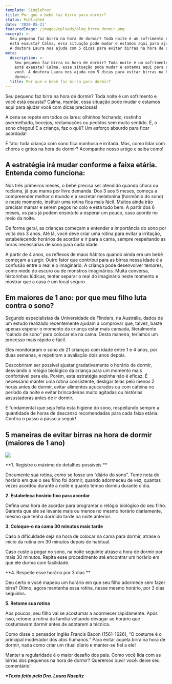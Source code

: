 ```yaml
---
template: SinglePost
title: Por que o bebê faz birra para dormir?
status: Published
date: '2020-05-21'
featuredImage: /images/uploads/blog_birra_dormir.png
excerpt: >-
  Seu pequeno faz birra na hora de dormir? Toda noite é um sofrimento e você
  está exausta? Calma, essa situação pode mudar e estamos aqui para ajudar você.
  A doutora Laura nos ajuda com 5 dicas para evitar birras na hora de dormir.
meta:
  description: >-
    Seu pequeno faz birra na hora de dormir? Toda noite é um sofrimento e você
    está exausta? Calma, essa situação pode mudar e estamos aqui para ajudar
    você. A doutora Laura nos ajuda com 5 dicas para evitar birras na hora de
    dormir.
  title: Por que o bebê faz birra para dormir?
---
```

Seu pequeno faz birra na hora de dormir? Toda noite é um sofrimento e você está exausta? Calma, mamãe, essa situação pode mudar e estamos aqui para ajudar você com dicas preciosas!

A cena se repete em todos os lares: olhinhos fechando, rostinho avermelhado, bocejos, reclamações ou pedidos sem muito sentido. É, o sono chegou! E a criança, faz o quê? Um esforço absurdo para ficar acordada!

É fato: toda criança com sono fica manhosa e irritada. Mas, como lidar com choros e gritos na hora de dormir? Acompanhe nosso artigo e saiba como!

## A estratégia irá mudar conforme a faixa etária. Entenda como funciona:

Nos três primeiros meses, o bebê precisa ser atendido quando chora ou reclama, já que mama por livre demanda. Dos 3 aos 5 meses, começa a compreender melhor o mundo e a secretar melatonina (hormônio do sono) e neste momento, instituir uma rotina fica mais fácil. Muitos ainda irão precisar mamar e serem pegos no colo e está tudo bem. A partir dos 6 meses, os pais já podem ensiná-lo a esperar um pouco, caso acorde no meio da noite. 

De forma geral, as crianças começam a entender a importância do sono por volta dos 3 anos. Até lá, você deve criar uma rotina para evitar a irritação, estabelecendo horários de acordar e ir para a cama, sempre respeitando as horas necessárias de sono para cada idade.

A partir de 4 anos, os reflexos de maus hábitos quando ainda era um bebê começam a surgir. Outro fator que contribui para as birras nessa idade é a confusão entre o real e o imaginário. A criança pode desenvolver temores, como medo do escuro ou de monstros imaginários. Muita conversa, historinhas lúdicas, tentar separar o real do imaginário neste momento e mostrar que a casa é um local seguro.

## Em maiores de 1 ano: por que meu filho luta contra o sono?

Segundo especialistas da Universidade de Flinders, na Austrália, dados de um estudo realizado recentemente ajudam a comprovar que, talvez, baste apenas esperar o momento da criança estar mais cansada, literalmente “caindo de sono” para colocar ela na cama. Desta maneira, teríamos um processo mais rápido e fácil.

Eles monitoraram o sono de 21 crianças com idade entre 1 e 4 anos, por duas semanas, e repetiram a avaliação dois anos depois. 

Descobriram ser possível ajustar gradativamente o horário de dormir, desviando o relógio biológico da criança para um momento mais confortável pera ela. Porém, esta estratégia sozinha não é eficaz. É necessário manter uma rotina consistente, desligar telas pelo menos 2 horas antes de dormir, evitar alimentos açucarados ou com cafeína no período da noite e evitar brincadeiras muito agitadas ou histórias assustadoras antes de ir dormir.

É fundamental que seja feita esta higiene do sono, respeitando sempre a quantidade de horas de descanso recomendadas para cada faixa etária. Confira o passo a passo a seguir!

## 5 maneiras de evitar birras na hora de dormir (maiores de 1 ano)

![](/images/uploads/2.png)

**1. Registre o máximo de detalhes possíveis**

Documente sua rotina, como se fosse um “diário do sono”. Tome nota do horário em que o seu filho foi dormir, quando adormeceu de vez, quantas vezes acordou durante a noite e quanto tempo dormiu durante o dia.

**2. Estabeleça horário fixo para acordar**

Defina uma hora de acordar para programar o relógio biológico do seu filho. Garanta que ele se levante mais ou menos no mesmo horário diariamente, mesmo que tenha dormido tarde na noite anterior.

**3. Coloque-o na cama 30 minutos mais tarde**

Caso a dificuldade seja na hora de colocar na cama para dormir, atrase o início da rotina em 30 minutos depois do habitual. 

Caso custe a pegar no sono, na noite seguinte atrase a hora de dormir por mais 30 minutos. Repita esse procedimento até encontrar um horário em que ele durma com facilidade.

**4. Respeite esse horário por 3 dias**

Deu certo e você mapeou um horário em que seu filho adormece sem fazer birra? Ótimo, agora mantenha essa rotina, nesse mesmo horário, por 3 dias seguidos.

**5. Retome sua rotina** 

Aos poucos, seu filho vai se acostumar a adormecer rapidamente. Após isso, retome a rotina da família voltando devagar ao horário que costumavam dormir antes de adotarem a técnica.

Como disse o pensador inglês Francis Bacon (1561-1626), “O costume é o principal moderador dos atos humanos.” Para evitar aquela birra na hora de dormir, nada como criar um ritual diário e manter-se fiel a ele!

Manter a regularidade é o maior desafio dos pais. Como você lida com as birras dos pequenos na hora de dormir? Queremos ouvir você: deixe seu comentário!



_**\*Texto feito pela Dra. Laura Naspitz**_
